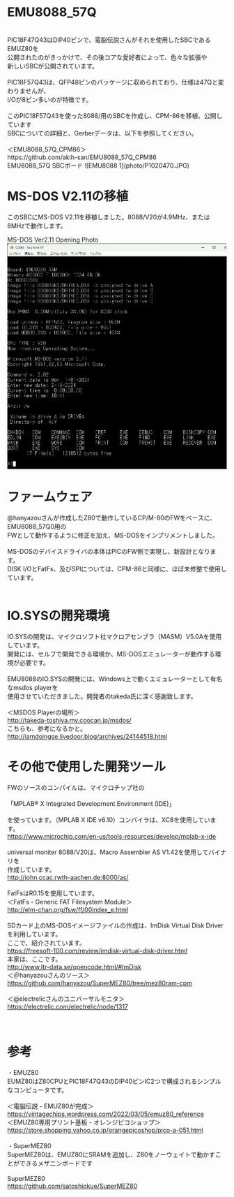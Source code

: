 # EMU8088_57Q<br>
<br>
PIC18F47Q43はDIP40ピンで、電脳伝説さんがそれを使用したSBCであるEMUZ80を<br>
公開されたのがきっかけで、その後コアな愛好者によって、色々な拡張や<br>
新しいSBCが公開されています。<br>
<br>
PIC18F57Q43は、QFP48ピンのパッケージに収められており、仕様は47Qと変わりませんが、<br>
I/Oが8ピン多いのが特徴です。<br>
<br>
このPIC18F57Q43を使った8088/用のSBCを作成し、CPM-86を移植、公開しています<br>
SBCについての詳細と、Gerberデータは、以下を参照してください。<br>
<br>
＜EMU8088_57Q_CPM86＞<br>
https://github.com/akih-san/EMU8088_57Q_CPM86
<br>
EMU8088_57Q SBCボード
![EMU8088 1](photo/P1020470.JPG)

# MS-DOS V2.11の移植<br>
このSBCにMS-DOS V2.11を移植しました。8088/V20が4.9MHz、または8MHzで動作します。<br>

MS-DOS Ver2.11 Opening Photo
![EMU8088 2](photo/MSDOS_opening.png)

# ファームウェア
@hanyazouさんが作成したZ80で動作しているCP/M-80のFWをベースに、EMU8088_57Q0用の<br>
FWとして動作するように修正を加え、MS-DOSをインプリメントしました。<br>
<br>
MS-DOSのデバイスドライバの本体はPICのFW側で実現し、新設計となります。<br>
DISK I/OとFatFs、及びSPIについては、CPM-86と同様に、ほぼ未修整で使用しています。<br>
<br>
# IO.SYSの開発環境
IO.SYSの開発は、マイクロソフト社マクロアセンブラ（MASM）V5.0Aを使用しています。<br>
開発には、セルフで開発できる環境か、MS-DOSエミュレーターが動作する環境が必要です。<br>
<br>
EMU8088のIO.SYSの開発には、Windows上で動くエミュレーターとして有名なmsdos playerを<br>
使用させていただきました。開発者のtakeda氏に深く感謝致します。<br>
<br>
＜MSDOS Playerの場所＞<br>
http://takeda-toshiya.my.coocan.jp/msdos/
<br>
こちらも、参考になるかと。<br>
http://iamdoingse.livedoor.blog/archives/24144518.html


# その他で使用した開発ツール
FWのソースのコンパイルは、マイクロチップ社の<br>
<br>
「MPLAB® X Integrated Development Environment (IDE)」<br>
<br>
を使っています。（MPLAB X IDE v6.10）コンパイラは、XC8を使用しています。<br>
https://www.microchip.com/en-us/tools-resources/develop/mplab-x-ide<br>
<br>
universal moniter 8088/V20は、Macro Assembler AS V1.42を使用してバイナリを<br>
作成しています。<br>
http://john.ccac.rwth-aachen.de:8000/as/<br>
<br>
FatFsはR0.15を使用しています。<br>
＜FatFs - Generic FAT Filesystem Module＞<br>
http://elm-chan.org/fsw/ff/00index_e.html<br>
<br>
SDカード上のMS-DOSイメージファイルの作成は、ImDisk Virtual Disk Driverを利用しています。<br>
ここで、紹介されています。<br>
https://freesoft-100.com/review/imdisk-virtual-disk-driver.html
<br>
本家は、ここです。<br>
http://www.ltr-data.se/opencode.html/#ImDisk
<br>
＜＠hanyazouさんのソース＞<br>
https://github.com/hanyazou/SuperMEZ80/tree/mez80ram-cpm<br>
<br>
＜@electrelicさんのユニバーサルモニタ＞<br>
https://electrelic.com/electrelic/node/1317<br>
<br>
<br>
# 参考
・EMUZ80<br>
EUMZ80はZ80CPUとPIC18F47Q43のDIP40ピンIC2つで構成されるシンプルなコンピュータです。<br>
<br>
＜電脳伝説 - EMUZ80が完成＞  <br>
https://vintagechips.wordpress.com/2022/03/05/emuz80_reference  <br>
＜EMUZ80専用プリント基板 - オレンジピコショップ＞  <br>
https://store.shopping.yahoo.co.jp/orangepicoshop/pico-a-051.html<br>
<br>
・SuperMEZ80<br>
SuperMEZ80は、EMUZ80にSRAMを追加し、Z80をノーウェイトで動かすことができるメザニンボードです<br>
<br>
SuperMEZ80<br>
https://github.com/satoshiokue/SuperMEZ80<br>
<br>
